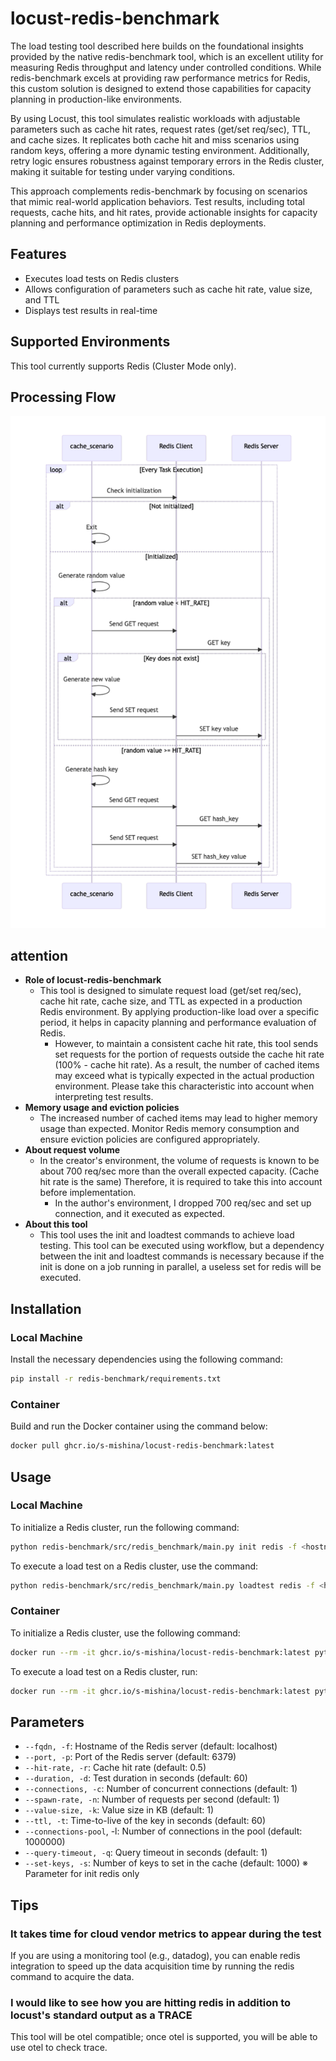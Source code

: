 
# locust-redis-benchmark

The load testing tool described here builds on the foundational insights provided by the native redis-benchmark tool, which is an excellent utility for measuring Redis throughput and latency under controlled conditions. While redis-benchmark excels at providing raw performance metrics for Redis, this custom solution is designed to extend those capabilities for capacity planning in production-like environments.

By using Locust, this tool simulates realistic workloads with adjustable parameters such as cache hit rates, request rates (get/set req/sec), TTL, and cache sizes. It replicates both cache hit and miss scenarios using random keys, offering a more dynamic testing environment. Additionally, retry logic ensures robustness against temporary errors in the Redis cluster, making it suitable for testing under varying conditions.

This approach complements redis-benchmark by focusing on scenarios that mimic real-world application behaviors. Test results, including total requests, cache hits, and hit rates, provide actionable insights for capacity planning and performance optimization in Redis deployments.

## Features

- Executes load tests on Redis clusters
- Allows configuration of parameters such as cache hit rate, value size, and TTL
- Displays test results in real-time

## Supported Environments

This tool currently supports Redis (Cluster Mode only).

## Processing Flow

![architecture](./image/architecture.png)

## attention

- **Role of locust-redis-benchmark**
  - This tool is designed to simulate request load (get/set req/sec), cache hit rate, cache size, and TTL as expected in a production Redis environment. By applying production-like load over a specific period, it helps in capacity planning and performance evaluation of Redis.
     - However, to maintain a consistent cache hit rate, this tool sends set requests for the portion of requests outside the cache hit rate (100% - cache hit rate). As a result, the number of cached items may exceed what is typically expected in the actual production environment. Please take this characteristic into account when interpreting test results.
- **Memory usage and eviction policies**
  - The increased number of cached items may lead to higher memory usage than expected. Monitor Redis memory consumption and ensure eviction policies are configured appropriately.
- **About request volume**
  - In the creator's environment, the volume of requests is known to be about 700 req/sec more than the overall expected capacity. (Cache hit rate is the same) Therefore, it is required to take this into account before implementation.
    - In the author's environment, I dropped 700 req/sec and set up connection, and it executed as expected.
- **About this tool**
  - This tool uses the init and loadtest commands to achieve load testing. This tool can be executed using workflow, but a dependency between the init and loadtest commands is necessary because if the init is done on a job running in parallel, a useless set for redis will be executed.

## Installation

### Local Machine

Install the necessary dependencies using the following command:

```sh
pip install -r redis-benchmark/requirements.txt
```

### Container

Build and run the Docker container using the command below:

```sh
docker pull ghcr.io/s-mishina/locust-redis-benchmark:latest
```

## Usage

### Local Machine

To initialize a Redis cluster, run the following command:

```sh
python redis-benchmark/src/redis_benchmark/main.py init redis -f <hostname> -p <port>
```

To execute a load test on a Redis cluster, use the command:

```sh
python redis-benchmark/src/redis_benchmark/main.py loadtest redis -f <hostname> -p <port> -r <hit_rate> -d <duration> -c <connections> -n <requests> -k <value_size> -t <ttl>
```

### Container

To initialize a Redis cluster, use the following command:

```sh
docker run --rm -it ghcr.io/s-mishina/locust-redis-benchmark:latest python redis-benchmark/src/redis_benchmark/main.py init redis -f <hostname> -p <port>
```

To execute a load test on a Redis cluster, run:

```sh
docker run --rm -it ghcr.io/s-mishina/locust-redis-benchmark:latest python redis-benchmark/src/redis_benchmark/main.py loadtest redis -f <hostname> -p <port> -r <hit_rate> -d <duration> -c <connections> -n <requests> -k <value_size> -t <ttl>
```

## Parameters

- `--fqdn, -f`: Hostname of the Redis server (default: localhost)
- `--port, -p`: Port of the Redis server (default: 6379)
- `--hit-rate, -r`: Cache hit rate (default: 0.5)
- `--duration, -d`: Test duration in seconds (default: 60)
- `--connections, -c`: Number of concurrent connections (default: 1)
- `--spawn-rate, -n`: Number of requests per second (default: 1)
- `--value-size, -k`: Value size in KB (default: 1)
- `--ttl, -t`: Time-to-live of the key in seconds (default: 60)
- `--connections-pool`, -l: Number of connections in the pool (default: 1000000)
- `--query-timeout, -q`: Query timeout in seconds (default: 1)
- `--set-keys, -s`: Number of keys to set in the cache (default: 1000) ※ Parameter for init redis only

## Tips

### It takes time for cloud vendor metrics to appear during the test

If you are using a monitoring tool (e.g., datadog), you can enable redis integration to speed up the data acquisition time by running the redis command to acquire the data.

### I would like to see how you are hitting redis in addition to locust's standard output as a TRACE

This tool will be otel compatible; once otel is supported, you will be able to use otel to check trace.
